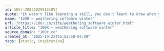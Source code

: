 ```yaml
---
id: 100r-202510295151094
quote: "It wasn't like learning a skill, you don't learn to draw when you use Photoshop, you learn how to operate within the confines of someone else's playground"
name: "100R — weathering software winter"
url: "https://100r.co/site/weathering_software_winter.html"
article_title: "100R — weathering software winter"
source_domain: "100r.co"
created_at: "2025-10-22T15:53:50-04:00"
tags: [static, inspiration]
---
```

